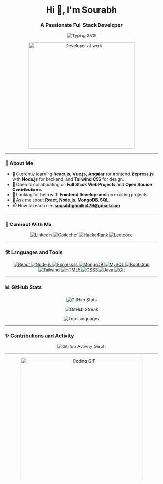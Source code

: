 <h1 align="center">Hi 👋, I'm Sourabh</h1>
<h3 align="center">A Passionate Full Stack Developer</h3>

<p align="center">
  <img src="https://readme-typing-svg.demolab.com?font=Fira+Code&size=22&pause=1000&color=F7F7F7&background=000000&center=true&vCenter=true&width=500&lines=Web+Developer+%7C+MERN+Stack+Enthusiast;Passionate+About+Frontend+%7C+Backend;Building+Responsive+Web+Apps+and+API+Development" alt="Typing SVG" />
</p>

<p align="center">
  <img src="https://media.giphy.com/media/qgQUggAC3Pfv687qPC/giphy.gif" alt="Developer at work" width="350" />
</p>

---

### 🌟 About Me

- 🌱 Currently learning **React.js, Vue.js, Angular** for frontend, **Express.js** with **Node.js** for backend, and **Tailwind CSS** for design.
- 👯 Open to collaborating on **Full Stack Web Projects** and **Open Source Contributions**.
- 🤝 Looking for help with **Frontend Development** on exciting projects.
- 💬 Ask me about **React, Node.js, MongoDB, SQL**.
- 📫 How to reach me: **sourabhghodki479@gmail.com**

---

### 🚀 Connect With Me

<p align="center">
  <a href="https://linkedin.com/in/sourabh-ghodki" target="_blank">
    <img src="https://img.shields.io/badge/-LinkedIn-%230077B5?style=for-the-badge&logo=linkedin&logoColor=white" alt="LinkedIn" />
  </a>
  <a href="https://www.codechef.com/users/sourabhghodki5" target="_blank">
    <img src="https://img.shields.io/badge/-Codechef-%2300CCBB?style=for-the-badge&logo=codechef&logoColor=white" alt="Codechef" />
  </a>
  <a href="https://www.hackerrank.com/assasins" target="_blank">
    <img src="https://img.shields.io/badge/-HackerRank-%232EC866?style=for-the-badge&logo=hackerrank&logoColor=white" alt="HackerRank" />
  </a>
  <a href="https://www.leetcode.com/assasins" target="_blank">
    <img src="https://img.shields.io/badge/-LeetCode-%23FFA116?style=for-the-badge&logo=leetcode&logoColor=white" alt="Leetcode" />
  </a>
</p>

---

### 🛠️ Languages and Tools

<p align="center">
  <a href="https://reactjs.org/" target="_blank">
    <img src="https://img.shields.io/badge/-React-%2320232a?style=for-the-badge&logo=react&logoColor=%2361DAFB" alt="React" />
  </a>
  <a href="https://nodejs.org/en/" target="_blank">
    <img src="https://img.shields.io/badge/-Node.js-%2343853D?style=for-the-badge&logo=node.js&logoColor=white" alt="Node.js" />
  </a>
  <a href="https://expressjs.com/" target="_blank">
    <img src="https://img.shields.io/badge/-Express.js-%23000000?style=for-the-badge&logo=express&logoColor=white" alt="Express.js" />
  </a>
  <a href="https://www.mongodb.com/" target="_blank">
    <img src="https://img.shields.io/badge/-MongoDB-%2347A248?style=for-the-badge&logo=mongodb&logoColor=white" alt="MongoDB" />
  </a>
  <a href="https://www.mysql.com/" target="_blank">
    <img src="https://img.shields.io/badge/-MySQL-%2300f?style=for-the-badge&logo=mysql&logoColor=white" alt="MySQL" />
  </a>
  <a href="https://getbootstrap.com" target="_blank">
    <img src="https://img.shields.io/badge/-Bootstrap-%23563D7C?style=for-the-badge&logo=bootstrap&logoColor=white" alt="Bootstrap" />
  </a>
  <a href="https://tailwindcss.com/" target="_blank">
    <img src="https://img.shields.io/badge/-Tailwind%20CSS-%2338B2AC?style=for-the-badge&logo=tailwind-css&logoColor=white" alt="Tailwind" />
  </a>
  <a href="https://www.w3schools.com/html/" target="_blank">
    <img src="https://img.shields.io/badge/-HTML5-%23E34F26?style=for-the-badge&logo=html5&logoColor=white" alt="HTML5" />
  </a>
  <a href="https://developer.mozilla.org/en-US/docs/Web/CSS" target="_blank">
    <img src="https://img.shields.io/badge/-CSS3-%231572B6?style=for-the-badge&logo=css3&logoColor=white" alt="CSS3" />
  </a>
  <a href="https://www.java.com" target="_blank">
    <img src="https://img.shields.io/badge/-Java-%23F89820?style=for-the-badge&logo=java&logoColor=white" alt="Java" />
  </a>
  <a href="https://git-scm.com/" target="_blank">
    <img src="https://img.shields.io/badge/-Git-%23F05032?style=for-the-badge&logo=git&logoColor=white" alt="Git" />
  </a>
</p>

---

### 📊 GitHub Stats

<p align="center">
  <img src="https://github-readme-stats.vercel.app/api?username=sourabhg202&show_icons=true&theme=radical" alt="GitHub Stats" />
</p>
<p align="center">
  <img src="https://github-readme-streak-stats.herokuapp.com/?user=sourabhg202&theme=radical" alt="GitHub Streak" />
</p>
<p align="center">
  <img src="https://github-readme-stats.vercel.app/api/top-langs?username=sourabhg202&show_icons=true&locale=en&layout=compact&theme=radical" alt="Top Languages" />
</p>

---

### ✨ Contributions and Activity

<p align="center">
  <img src="https://activity-graph.herokuapp.com/graph?username=sourabhg202&bg_color=1c1c1c&color=9e4c98&line=9e4c98&point=403d3d&area=true" alt="GitHub Activity Graph" />
</p>

---

<p align="center">
  <img src="https://media.giphy.com/media/f3iwJFOVOwuy7K6FFw/giphy.gif" alt="Coding GIF" width="400" />
</p>

